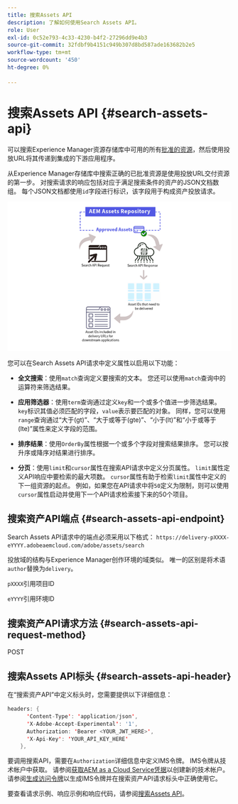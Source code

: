 ```yaml
---
title: 搜索Assets API
description: 了解如何使用Search Assets API。
role: User
exl-id: 0c52e793-4c33-4230-b4f2-27296dd9e4b3
source-git-commit: 32fdbf9b4151c949b307d8bd587ade163682b2e5
workflow-type: tm+mt
source-wordcount: '450'
ht-degree: 0%

---
```


# 搜索Assets API {#search-assets-api}

可以搜索Experience Manager资源存储库中可用的所有[批准的资源](approve-assets.md)，然后使用投放URL将其传递到集成的下游应用程序。

从Experience Manager存储库中搜索正确的已批准资源是使用投放URL交付资源的第一步。 对搜索请求的响应包括对应于满足搜索条件的资产的JSON文档数组。 每个JSON文档都使用`id`字段进行标识，该字段用于构成资产投放请求。

![直接二进制上传协议概述](assets/search-assets-api-overview.png)

您可以在Search Assets API请求中定义属性以启用以下功能：

* **全文搜索**：使用`match`查询定义要搜索的文本。  您还可以使用`match`查询中的运算符来筛选结果。

* **应用筛选器**：使用`term`查询通过定义`key`和一个或多个值进一步筛选结果。 `key`标识其值必须匹配的字段，`value`表示要匹配的对象。 同样，您可以使用`range`查询通过“大于(gt)”、“大于或等于(gte)”、“小于(lt)”和“小于或等于(lte)”属性来定义字段的范围。

* **排序结果**：使用`OrderBy`属性根据一个或多个字段对搜索结果排序。 您可以按升序或降序对结果进行排序。

* **分页**：使用`limit`和`cursor`属性在搜索API请求中定义分页属性。 `limit`属性定义API响应中要检索的最大项数。 `cursor`属性有助于检索`limit`属性中定义的下一组资源的起点。 例如，如果您在API请求中将`50`定义为限制，则可以使用`cursor`属性启动并使用下一个API请求检索接下来的50个项目。

## 搜索资产API端点 {#search-assets-api-endpoint}

Search Assets API请求中的端点必须采用以下格式：
`https://delivery-pXXXX-eYYYY.adobeaemcloud.com/adobe/assets/search`

投放域的结构与Experience Manager创作环境的域类似。 唯一的区别是将术语`author`替换为`delivery`。

`pXXXX`引用项目ID

`eYYYY`引用环境ID

## 搜索资产API请求方法 {#search-assets-api-request-method}

POST

## 搜索Assets API标头 {#search-assets-api-header}

在“搜索资产API”中定义标头时，您需要提供以下详细信息：

```java
headers: {
      'Content-Type': 'application/json',
      'X-Adobe-Accept-Experimental': '1',
      Authorization: 'Bearer <YOUR_JWT_HERE>',
      'X-Api-Key': 'YOUR_API_KEY_HERE'
    },
```

要调用搜索API，需要在`Authorization`详细信息中定义IMS令牌。 IMS令牌从技术帐户中获取。 请参阅[获取AEM as a Cloud Service凭据](https://experienceleague.adobe.com/docs/experience-manager-cloud-service/content/implementing/developing/generating-access-tokens-for-server-side-apis.html?lang=zh-Hans#fetch-the-aem-as-a-cloud-service-credentials)以创建新的技术帐户。 请参阅[生成访问令牌](https://experienceleague.adobe.com/docs/experience-manager-cloud-service/content/implementing/developing/generating-access-tokens-for-server-side-apis.html?lang=zh-Hans#generating-the-access-token)以生成IMS令牌并在搜索资产API请求标头中正确使用它。

要查看请求示例、响应示例和响应代码，请参阅[搜索Assets API](https://adobe-aem-assets-delivery-experimental.redoc.ly/#operation/search)。

